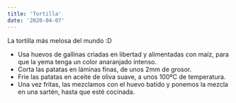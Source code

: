 ```yaml
---
title: 'Tortilla'
date: '2020-04-07'
---
```


La tortilla más melosa del mundo :D

- Usa huevos de gallinas criadas en libertad y alimentadas con maíz, para que la yema tenga un color anaranjado intenso.
- Corta las patatas en láminas finas, de unos 2mm de grosor.
- Frie las patatas en aceite de oliva suave, a unos 100ºC de temperatura.
- Una vez fritas, las mezclamos con el huevo batido y ponemos la mezcla en una sartén, hasta que esté cocinada.
